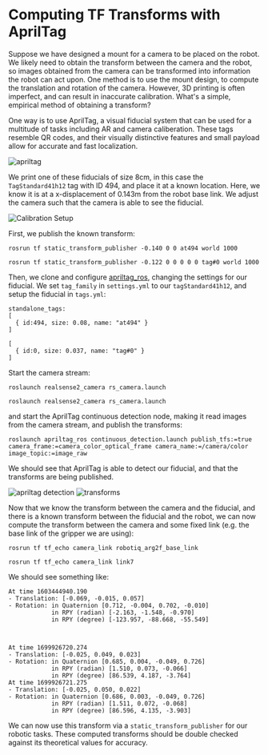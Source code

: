 # Computing TF Transforms with AprilTag

Suppose we have designed a mount for a camera to be placed on the robot. We
likely need to obtain the transform between the camera and the robot, so images
obtained from the camera can be transformed into information the robot can act
upon. One method is to use the mount design, to compute the translation and
rotation of the camera. However, 3D printing is often imperfect, and can result
in inaccurate calibration. What's a simple, empirical method of obtaining a
transform?

One way is to use AprilTag, a visual fiducial system that can be used for a
multitude of tasks including AR and camera caliberation. These tags resemble QR
codes, and their visually distinctive features and small payload allow for
accurate and fast localization.

![apriltag](images/apriltag.png)

We print one of these fiducials of size 8cm, in this case the `TagStandard41h12` tag with ID
494, and place it at a known location. Here, we know it is at a x-displacement
of 0.143m from the robot base link. We adjust the camera such that the camera is
able to see the fiducial.

![Calibration Setup](images/calibration_setup.png)

First, we publish the known transform:

```
rosrun tf static_transform_publisher -0.140 0 0 at494 world 1000

rosrun tf static_transform_publisher -0.122 0 0 0 0 0 tag#0 world 1000
```

Then, we clone and configure [apriltag_ros](https://github.com/AprilRobotics/apriltag_ros/), changing the settings for our fiducial. We set `tag_family` in `settings.yml` to our `tagStandard41h12`, and setup the fiducial in `tags.yml`:

```
standalone_tags:
[
  { id:494, size: 0.08, name: "at494" }
]

[
  { id:0, size: 0.037, name: "tag#0" }
]

```

Start the camera stream:

```
roslaunch realsense2_camera rs_camera.launch

roslaunch realsense2_camera rs_camera.launch
```

and start the AprilTag continuous detection node, making it read images from the camera stream, and publish the transforms:

```
roslaunch apriltag_ros continuous_detection.launch publish_tfs:=true camera_frame:=camera_color_optical_frame camera_name:=/camera/color image_topic:=image_raw
```

We should see that AprilTag is able to detect our fiducial, and that the transforms are being published.

![apriltag detection](images/apriltag_detection.png)
![transforms](images/tfs.png)

Now that we know the transform between the camera and the fiducial, and there is a known transform between the fiducial and the robot, we can now compute the transform between the camera and some fixed link (e.g. the base link of the gripper we are using):

```
rosrun tf tf_echo camera_link robotiq_arg2f_base_link

rosrun tf tf_echo camera_link link7

```

We should see something like:

```
At time 1603444940.190
- Translation: [-0.069, -0.015, 0.057]
- Rotation: in Quaternion [0.712, -0.004, 0.702, -0.010]
            in RPY (radian) [-2.163, -1.548, -0.970]
            in RPY (degree) [-123.957, -88.668, -55.549]



At time 1699926720.274
- Translation: [-0.025, 0.049, 0.023]
- Rotation: in Quaternion [0.685, 0.004, -0.049, 0.726]
            in RPY (radian) [1.510, 0.073, -0.066]
            in RPY (degree) [86.539, 4.187, -3.764]
At time 1699926721.275
- Translation: [-0.025, 0.050, 0.022]
- Rotation: in Quaternion [0.686, 0.003, -0.049, 0.726]
            in RPY (radian) [1.511, 0.072, -0.068]
            in RPY (degree) [86.596, 4.135, -3.903]

```

We can now use this transform via a `static_transform_publisher` for our robotic tasks. These computed transforms should be double checked against its theoretical values for accuracy. 
